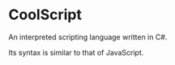 # CoolScript
An interpreted scripting language written in C#.

Its syntax is similar to that of JavaScript.
